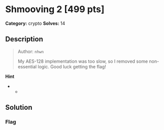 # Shmooving 2 [499 pts]

**Category:** crypto
**Solves:** 14

## Description
><p>Author: <code>nhwn</code></p><p>My AES-128 implementation was too slow, so I removed some non-essential logic. Good luck getting the flag!</p>

**Hint**
* -

## Solution

### Flag

